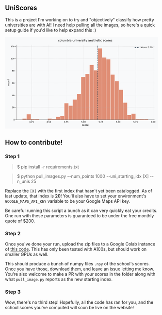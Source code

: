 ## UniScores

This is a project I'm working on to try and "objectively" classify how pretty universities are with AI! I need help pulling all the images, so here's a quick setup guide if you'd like to help expand this :)

![example score distribution](assets/histogram.png)

## How to contribute!

### Step 1

> $ pip install -r requirements.txt

> $ python pull_images.py --num_points 1000 --uni_starting_idx [X] --n_unis 25

Replace the `[X]` with the first index that hasn't yet been catalogged. As of last update, that index is **20**! You'll also have to set your environment's `GOOGLE_MAPS_API_KEY` variable to be your Google Maps API key. 

Be careful running this script a bunch as it can very quickly eat your credits. One run with these parameters is guaranteed to be under the free monthly quote of $200. 

### Step 2

Once you've done your run, upload the zip files to a Google Colab instance of [this code](texthttps://colab.research.google.com/drive/14U9AMSeie2kBPveaSxrrXpeGixCIzG1_?usp=sharing). This has only been tested with A100s, but should work on smaller GPUs as well.

This should produce a bunch of numpy files `.npy` of the school's scores. Once you have those, download them, and leave an issue letting me know. You're also welcome to make a PR with your scores in the folder along with what `pull_image.py` reports as the new starting index. 

### Step 3

Wow, there's no third step! Hopefully, all the code has ran for you, and the school scores you've computed will soon be live on the website!